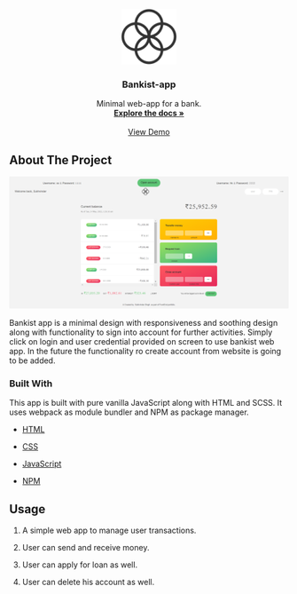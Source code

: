 <p align="center">
  <a href="https://bankist-app-ssr.netlify.app/">
    <img src="./logo.png" alt="Logo" width="100" height="100">
  </a>

  <h3 align="center">Bankist-app</h3>

  <p align="center">
    Minimal web-app for a bank.
    <br />
    <a href="#about-the-project"><strong>Explore the docs »</strong></a>
    <br />
    <br />
    <a href="https://bankist-app-ssr.netlify.app/">View Demo</a>
    
  </p>
</p>

## About The Project

[![Product Name Screen Shot][product-screenshot]](https://bankist-app-ssr.netlify.app/)

Bankist app is a minimal design with responsiveness and soothing design along with functionality to sign into account for further activities. Simply click on login and user credential provided on screen to use bankist web app. In the future the functionality ro create account from website is going to be added.

### Built With

This app is built with pure vanilla JavaScript along with HTML and SCSS. It uses webpack as module bundler and NPM as package manager.

- [HTML](https://developer.mozilla.org/en-US/docs/Web/HTML)
- [CSS](https://css-lang.com/)
- [JavaScript](https://developer.mozilla.org/en-US/docs/Web/javascript)

- [NPM](https://www.npmjs.com/)

## Usage

1. A simple web app to manage user transactions.

2. User can send and receive money.

3. User can apply for loan as well.

4. User can delete his account as well.

[product-screenshot]: ./screen.jpg
